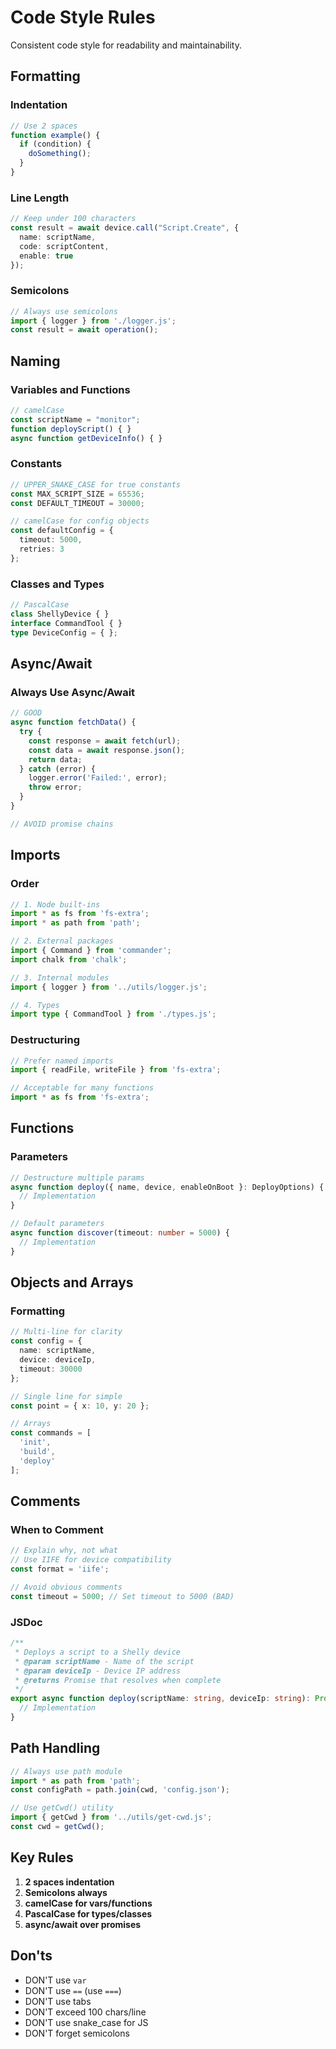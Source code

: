 # Code Style Rules

Consistent code style for readability and maintainability.

## Formatting

### Indentation
```typescript
// Use 2 spaces
function example() {
  if (condition) {
    doSomething();
  }
}
```

### Line Length
```typescript
// Keep under 100 characters
const result = await device.call("Script.Create", {
  name: scriptName,
  code: scriptContent,
  enable: true
});
```

### Semicolons
```typescript
// Always use semicolons
import { logger } from './logger.js';
const result = await operation();
```

## Naming

### Variables and Functions
```typescript
// camelCase
const scriptName = "monitor";
function deployScript() { }
async function getDeviceInfo() { }
```

### Constants
```typescript
// UPPER_SNAKE_CASE for true constants
const MAX_SCRIPT_SIZE = 65536;
const DEFAULT_TIMEOUT = 30000;

// camelCase for config objects
const defaultConfig = {
  timeout: 5000,
  retries: 3
};
```

### Classes and Types
```typescript
// PascalCase
class ShellyDevice { }
interface CommandTool { }
type DeviceConfig = { };
```

## Async/Await

### Always Use Async/Await
```typescript
// GOOD
async function fetchData() {
  try {
    const response = await fetch(url);
    const data = await response.json();
    return data;
  } catch (error) {
    logger.error('Failed:', error);
    throw error;
  }
}

// AVOID promise chains
```

## Imports

### Order
```typescript
// 1. Node built-ins
import * as fs from 'fs-extra';
import * as path from 'path';

// 2. External packages
import { Command } from 'commander';
import chalk from 'chalk';

// 3. Internal modules
import { logger } from '../utils/logger.js';

// 4. Types
import type { CommandTool } from './types.js';
```

### Destructuring
```typescript
// Prefer named imports
import { readFile, writeFile } from 'fs-extra';

// Acceptable for many functions
import * as fs from 'fs-extra';
```

## Functions

### Parameters
```typescript
// Destructure multiple params
async function deploy({ name, device, enableOnBoot }: DeployOptions) {
  // Implementation
}

// Default parameters
async function discover(timeout: number = 5000) {
  // Implementation
}
```

## Objects and Arrays

### Formatting
```typescript
// Multi-line for clarity
const config = {
  name: scriptName,
  device: deviceIp,
  timeout: 30000
};

// Single line for simple
const point = { x: 10, y: 20 };

// Arrays
const commands = [
  'init',
  'build',
  'deploy'
];
```

## Comments

### When to Comment
```typescript
// Explain why, not what
// Use IIFE for device compatibility
const format = 'iife';

// Avoid obvious comments
const timeout = 5000; // Set timeout to 5000 (BAD)
```

### JSDoc
```typescript
/**
 * Deploys a script to a Shelly device
 * @param scriptName - Name of the script
 * @param deviceIp - Device IP address
 * @returns Promise that resolves when complete
 */
export async function deploy(scriptName: string, deviceIp: string): Promise<void> {
  // Implementation
}
```

## Path Handling

```typescript
// Always use path module
import * as path from 'path';
const configPath = path.join(cwd, 'config.json');

// Use getCwd() utility
import { getCwd } from '../utils/get-cwd.js';
const cwd = getCwd();
```

## Key Rules

1. **2 spaces indentation**
2. **Semicolons always**
3. **camelCase for vars/functions**
4. **PascalCase for types/classes**
5. **async/await over promises**

## Don'ts

- DON'T use `var`
- DON'T use `==` (use `===`)
- DON'T use tabs
- DON'T exceed 100 chars/line
- DON'T use snake_case for JS
- DON'T forget semicolons